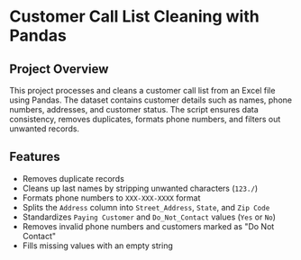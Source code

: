 # Customer Call List Cleaning with Pandas

## Project Overview
This project processes and cleans a customer call list from an Excel file using Pandas. The dataset contains customer details such as names, phone numbers, addresses, and customer status. The script ensures data consistency, removes duplicates, formats phone numbers, and filters out unwanted records.

## Features
- Removes duplicate records
- Cleans up last names by stripping unwanted characters (`123./`)
- Formats phone numbers to `XXX-XXX-XXXX` format
- Splits the `Address` column into `Street_Address`, `State`, and `Zip Code`
- Standardizes `Paying Customer` and `Do_Not_Contact` values (`Yes` or `No`)
- Removes invalid phone numbers and customers marked as "Do Not Contact"
- Fills missing values with an empty string
